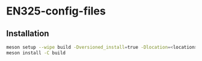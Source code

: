 # EN325-config-files

## Installation
``` bash
meson setup --wipe build -Dversioned_install=true -Dlocation=<location> -Dnode=<NODE>
meson install -C build
```